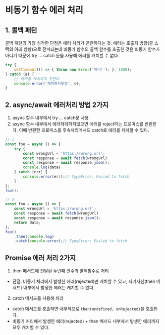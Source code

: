 # 비동기 함수 에러 처리

## 1. 콜백 패턴
콜백 패턴의 가장 심각한 단점은 에러 처리가 곤란하다는 것.
에러는 호출자 방향(콜 스택의 아래 방향)으로 전파되는데
비동기 함수의 콜백 함수를 호출한 것은 비동기 함수가 아니기 때문에
try ... catch 문을 사용해 에러를 캐치할 수 없다.

```javascript
try {
	setTimeout(() => { throw new Error('에러!'); }, 1000);
} catch (e) {
	// 에러를 캐치하지 못한다
	console.error('캐치하지못함', e);
}
```

## 2. async/await 에러처리 방법 2가지
1) async 함수 내부에서 try ... catch문 사용
2) async 함수 내부에서 에러처리하지않으면 에러를 reject하는 프로미스를 반환한다. 이때 반환한 프로미스를 후속처리메서드 catch로 에러를 캐치할 수 있다.

```javascript
// 1
const foo = async () => {
    try {
        const wrongUrl = 'https://wrong.url';
        const response = await fetch(wrongUrl)
        const response = await response.json();
        console.log(data)
    } catch (err) {
        console.error(err);// TypeError: Failed to fetch
    }
};
foo();

// 2
const foo = async () => {
    const wrongUrl = 'https://wrong.url';
    const response = await fetch(wrongUrl)
    const response = await response.json();
    return data;
};
foo()
    .then(console.log)
    .catch(console.error);// TypeError: Failed to fetch
```

## Promise 에러 처리 2가지
1) then 메서드에 전달된 두번째 인수의 콜백함수로 처리
- 단점: 비동기 처리에서 발생한 에러(rejected)만 캐치할 수 있고, 자기자신(then 메서드) 내부에서 발생한 에러는 캐치할 수 없다.

2) catch 메서드를 사용해 처리
-  catch 메서드를 호출하면 내부적으로 `then(undefined, onRejected)`을 호출한다.
- 비동기 처리에서 발생한 에러(rejected) + then 메서드 내부에서 발생한 에러까지 모두 캐치할 수 있다.